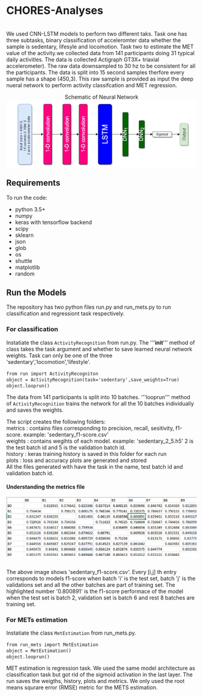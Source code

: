 # CHORES-Analyses
<br />
We used CNN-LSTM models to perform two different taks. Task one has three subtasks, binary classification of acceleromter data whether the sample
is sedentary, lifesyle and locomotion. Task two to estimate the MET value of the activity.we collected data from 141 participants doing 31 typical daily activitles. The data is collected Actigraph GT3X+ triaxial
accelerometer). The raw data downsampled to 30 hz to be consistent for all the participants. The data is split into 15 second
samples therfore every sample has a shape (450,3). This raw sample is provided as input the deep nueral network to perform activity
classifcation and MET regression.   


<p align="center">
  Schematic of Neural Network
  <img align="middle" src="./miscellaneous/network.png" alt="network"  />
</p>

## Requirements
To run the code:

* python 3.5+
* numpy
* keras with tensorflow backend
* scipy
* sklearn
* json
* glob
* os
* shuttle
* matplotlib
* random

## Run the Models
 The repository has two python files run.py and run_mets.py to run classification and regressiont task respectively.   
  ### For classification   
  Instatiate the class ```ActivityRecognition``` from run.py. The '''__init__''' method of class takes the task argument
  and whether to save learned neural network weights. Task can only be one of the three 'sedentary','locomotion','lifestyle'. 
  
  ```
  from run import ActivityRecogniton
  object = ActivityRecognition(task='sedentary',save_weights=True)
  object.looprun()
  ```
  The data from 141 participants is split into 10 batches. '''looprun''' method of ```ActivityRecognition``` trains the network 
  for all the 10 batches individually and saves the weights.    
  
  The script creates the following folders:   
  metrics : contains files corresponding to precision, recall, sesitivity, f1-score.  example: 'sedentary_f1-score.csv'   
  weights : contains wegihts of each model. example: 'sedentary_2_5.h5' 2 is the test batch id and 5 is the validation batch id.   
  history : keras training history is saved in this folder for each run   
  plots : loss and accuracy plots are generated and stored   
  All the files generated with have the task in the name, test batch id and validation batch id.    
  
  #### Understanding the metrics file
  <p align="center">
  <img align="middle" src="./miscellaneous/metrics.png" alt="network"  />
  </p>
  <br />
  The above image shows 'sedentary_f1-score.csv'. Every [i,j] th entry corresponds to models f1-score when batch 'i' is the test set, batch
  'j' is the validations set and all the other batches are part of training set. The highlighted number '0.800891' is the f1-score performace 
   of the model when the test set is batch 2, validation set is batch 6 and rest 8 batches are training set.   
   
   ### For METs estimation
   Instatiate the class ```MetEstimation``` from run_mets.py. 
   
  ```
  from run_mets import MetEstimation
  object = MetEstimation()
  object.looprun()
  ```   
  MET estimation is regression task. We used the same model architecture as classification task but got rid of the sigmoid 
  activation in the last layer. The run saves the weigths, history, plots and metrics. We only used the root means squrare
  error (RMSE) metric for the METS estimation.
  
   
   
   

  
